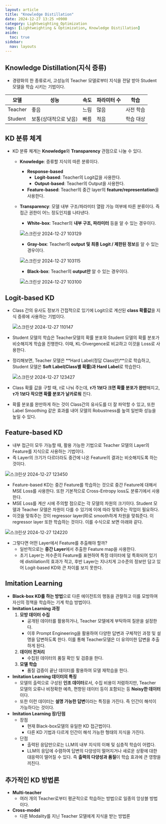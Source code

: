 ```yaml
---
layout: article
title: "Knowledge Distillation"
date: 2024-12-27 13:25 +0900
category: Lightweighting_Optimization
tags: [Lightweighting & Optimization, Knowledge Distillation]
aside:
  toc: true
sidebar:
  nav: layouts
---
```

## Knowledge Distillation(지식 증류)

- 경량화의 한 종류로서, 고성능의 Teacher 모델로부터 지식을 전달 받아 Student 모델을 학습 시키는 기법이다.

| **모델** | **성능** | **속도** | **파라미터 수** | **학습** |
| --- | --- | --- | --- | --- |
| Teacher | 좋음 | 느림 | 많음 | 사전 학습 |
| Student | 보통(상대적으로 낮음) | 빠름 | 적음 | 학습 대상 |

## KD 분류 체계

- KD 분류 체계는 **Knowledge**와 **Transparency** 관점으로 나눌 수 있다.
    - **Knowledge**: 증류할 지식의 따른 분류이다.
        - **Response-based**
            - **Logit-based**: Teacher의 Logit값을 사용한다.
            - **Output-based**: Teacher의 Output을 사용한다.
        - **Feature-based**: Teacher의 중간 layer의 **feature/representation**을 사용한다.
    - **Transparency**: 모델 내부 구조/파라미터 열람 가능 여부에 따른 분류이다. 즉 접근 권한이 어느 정도인지를 나타낸다.
        - **White-box**: Teacher의 **내부 구조, 파라미터** 등을 알 수 있는 경우이다.
        
        ![스크린샷 2024-12-27 103129](https://github.com/user-attachments/assets/63a7960e-ff07-4c25-87f7-d46393971801)
        
        - **Gray-box**: Teacher의 **output 및 최종 Logit / 제한된 정보**를 알 수 있는 경우이다.
        
        ![스크린샷 2024-12-27 103115](https://github.com/user-attachments/assets/9a384d46-37af-4d10-8056-71c4430c285c)

        - **Black-box**: Teacher의 **output만** 알 수 있는 경우이다.
        
        ![스크린샷 2024-12-27 103100](https://github.com/user-attachments/assets/4f5c52be-ad17-4a2d-b15f-c0a930bcb804)
        

## Logit-based KD

- Class 간의 유사도 정보가 간접적으로 있기에 Logit으로 계산된 **class 확률값**을 지식 증류에 사용하는 기법이다.
    
    ![스크린샷 2024-12-27 110147](https://github.com/user-attachments/assets/14c0c54f-60bf-4736-99cd-271f94e3a468)
    
- Student 모델의 학습은 Teacher모델의 확률 분포와 Student 모델의 확률 분포가 비슷해지게 학습을 진행한다. 이때, KL-Divergence로 비교하고 이것을 Loss로 사용한다.
- 정리해보면, Teacher 모델은 **Hard Label(정답 Class만)**으로 학습하고, Student 모델은 **Soft Label(Class별 확률)과 Hard Label**로 학습한다.
    
    ![스크린샷 2024-12-27 123427](https://github.com/user-attachments/assets/c70e05f4-ddcf-4f92-ad9f-d992258db4d2)
    
- Class 확률 값을 구할 때, $\tau$로 나눠 주는데, **$\tau$가 1보다 크면 확률 분포가 완만**해지고, **$\tau$가 1보다 작으면 확률 분포가 날카로워** 진다.
- 확률 분포를 완만하게 하는 것이 Class간의 유사도를 더 잘 파악할 수 있고, 또한 Label Smoothing 같은 효과를 내어 모델의 Robustness를 높여 일반화 성능을 높일 수 있다.

## Feature-based KD

- 내부 접근이 모두 가능할 때, 활용 가능한 기법으로 Teacher 모델의 Layer의 Feature를 지식으로 사용하는 기법이다.
- 즉 Layer의 크기가 다르더라도 중간에 나온 Feature의 결과는 비슷해지도록 하는 것이다.

![스크린샷 2024-12-27 123450](https://github.com/user-attachments/assets/825a154f-26dc-433b-9fd3-54b82318b484)

- Feature-based KD는 중간 Feature를 학습하는 것으로 중간 Feature에 대해서 MSE Loss를 사용한다. 또한 기본적으로 Cross-Entropy loss도 분류기에서 사용한다.
- MSE Loss를 계산 시에 주의할 점으로는 각 모델의 차원의 크기이다. Student 모델과 Teacher 모델은 차원이 다를 수 있기에 이에 따라 맞춰주는 작업이 필요하다.
- 이것을 맞춰주는 것이 regressor layer(R)로 smooth하게 차원을 맞춰준다. 이 regressor layer 또한 학습하는 것이다. 이를 수식으로 보면 아래와 같다.

![스크린샷 2024-12-27 124220](https://github.com/user-attachments/assets/c9b5229a-38e3-47c9-a508-8e6d83976cbf)

- 그렇다면 어떤 Layer에서 Feature를 추출해야 할까?
    - 일반적으로는 **중간 Layer**에서 추출한 Feature map을 사용한다.
    - 초기 Layer는 저수준의 Feature를 표현하여 특정 데이터에 덜 특화되어 있기에 distiilation의 효과가 적고, 후반 Layer는 지나치게 고수준의 정보만 담고 있어 Logit-based KD와 큰 차이를 보지 못한다.

## Imitation Learning

- **Black-box KD를 하는 방법**으로 다른 에이전트의 행동을 관찰하고 이를 모방하여 자신의 정책을 학습하는 기계 학습 방법이다.
- **Imitation Learning 과정**
    1. **모방 데이터 수집**
        - 공개된 데이터를 활용하거나, Teacher 모델에게 부탁하여 질문을 설정한다.
        - 이후 Prompt Engineering을 활용하여 다양한 답변과 구체적인 과정 및 설명을 답변하도록 한다. 이를 통해 Teacher모델은 더 유의미한 답변을 추출하게 된다.
    2. **데이터 전처리**
        - 수집된 데이터의 품질 확인 및 검증을 한다.
    3. **모델 학습**
        - 품질 검증이 끝난 데이터를 활용하여 모델 재학습을 한다.
- **Imitation Learning 데이터의 특징**
    - 모델의 출력으로 구성된 **인조 데이터**로서, 수집 비용이 저렴하지만, Teacher 모델의 오류나 비정확한 예측, 편향된 데이터 등이 포함되는 등 **Noisy한 데이터**이다.
    - 또한 이런 데이터는 **설명 가능한 답변**이라는 특징을 가진다. 즉 인간이 해석이 가능하다는 것이다.
- **Imitation Learning 장/단점**
    - 장점
        - 현재 Black-box모델의 유일한 KD 접근법이다.
        - 다른 KD 기법과 다르게 인간이 해석 가능한 형태의 지식을 가진다.
    - 단점
        - 출력된 응답만으로는 LLM의 내부 지식의 이해 및 심층적 학습이 어렵다.
        - LLM의 응답에 수렴하여 답변의 다양성이 떨어지거나 새로운 상황에 대한 대응력이 떨어질 수 있다. 즉 **출력의 다양성과 품질**이 학습 효과에 큰 영향을 끼친다.

## 추가적인 KD 방법론

- **Multi-teacher**
    - 여러 개의 Teacher로부터 평균적으로 학습하는 방법으로 일종의 앙상블 방법이다.
- **Cross-model**
    - 다른 Modality를 지닌 Teacher 모델에게 지식을 받는 방법론
